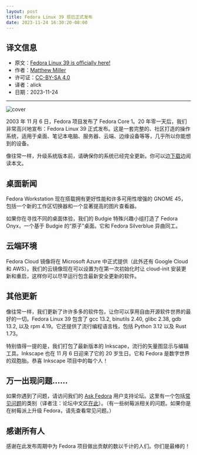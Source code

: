 ```yaml
---
layout: post
title: Fedora Linux 39 现已正式发布
date: 2023-11-24 16:30:20-08:00
---
```


## 译文信息

- 原文：[Fedora Linux 39 is officially here!](https://fedoramagazine.org/announcing-fedora-linux-39/)
- 作者：[Matthew Miller](https://fedoramagazine.org/author/mattdm/)
- 许可证：[CC-BY-SA 4.0](http://creativecommons.org/licenses/by-sa/4.0/)
- 译者：alick
- 日期：2023-11-24

-----

![cover](https://fedoramagazine.org/wp-content/uploads/2023/11/F39-Release-1024x433.jpg)

2003 年 11 月 6 日，Fedora 项目发布了 Fedora Core 1。20 年零一天后，我们非常高兴地宣布：Fedora Linux 39 正式发布。这是一套完整的、社区打造的操作系统，适用于桌面、笔记本电脑、服务器、云端、边缘设备等等，几乎所以你能想到的设备。

像往常一样，升级系统版本前，请确保你的系统已经完全更新。你可以边[下载](https://fedoraproject.org/#editions)边阅读本文。

## 桌面新闻

Fedora Workstation 现在搭载拥有更好性能和许多可用性增强的 GNOME 45，包括一个新的工作区切换器和一个显著提高的图片查看器。

如果你在寻找不同的桌面体验，我们的 Budgie 特殊兴趣小组打造了 Fedora Onyx，一个基于 Budgie 的“原子”桌面。它和 Fedora Silverblue 异曲同工。 

## 云端环境

Fedora Cloud 镜像将在 Microsoft Azure 中正式提供（此外还有 Google Cloud 和 AWS）。我们的云镜像现在可以设置为在第一次初始化时让 cloud-init 安装更新和重启，这样你可以尽早运行包含最新安全更新的软件。

## 其他更新

像往常一样，我们更新了许许多多的软件包，让你可以享用自由开源软件世界的最好的一切。Fedora Linux 39 包含了 gcc 13.2, binutils 2.40, glibc 2.38, gdb 13.2, 以及 rpm 4.19。它还提供了流行编程语言栈，包括 Python 3.12 以及 Rust 1.73。

特别值得一提的是，我们打包了最新版本的 Inkscape，流行的矢量图显示与编辑工具。Inkscape 也在 11 月 6 日迎来了它的 20 岁生日。它和 Fedora 是数字世界的双胞胎。恭喜 Inkscape 项目中的每个人！

## 万一出现问题……

如果你遇到了问题，请访问我们的 [Ask Fedora] 用户支持论坛。这里有一个包括[常见问题]的类别（译者注：论坛中文区[在此]）。（有一些树莓派相关的问题。如果你是在树莓派上升级 Fedora，请先查看常见问题。）

[Ask Fedora]: https://ask.fedoraproject.org/
[常见问题]: https://discussion.fedoraproject.org/tags/c/ask/common-issues/82/none/f39
[在此]: https://discussion.fedoraproject.org/tags/c/ask/non-english/85/chinese-simplified

## 感谢所有人

感谢在此发布周期中为 Fedora 项目做出贡献的数以千计的人们。你们是最棒的！
